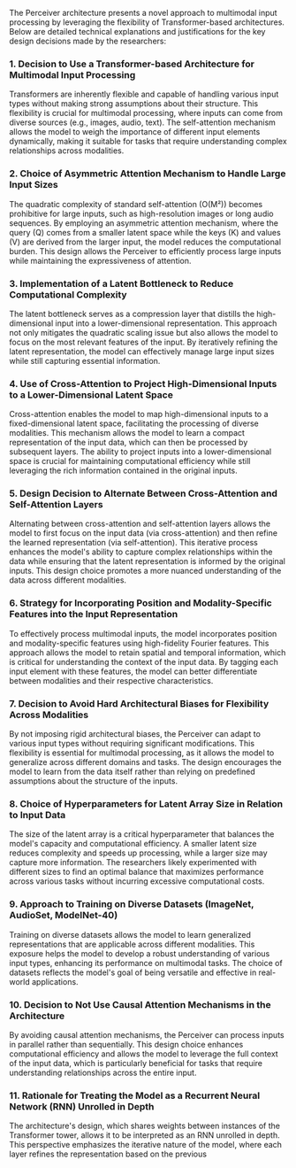 The Perceiver architecture presents a novel approach to multimodal input processing by leveraging the flexibility of Transformer-based architectures. Below are detailed technical explanations and justifications for the key design decisions made by the researchers:

### 1. Decision to Use a Transformer-based Architecture for Multimodal Input Processing
Transformers are inherently flexible and capable of handling various input types without making strong assumptions about their structure. This flexibility is crucial for multimodal processing, where inputs can come from diverse sources (e.g., images, audio, text). The self-attention mechanism allows the model to weigh the importance of different input elements dynamically, making it suitable for tasks that require understanding complex relationships across modalities.

### 2. Choice of Asymmetric Attention Mechanism to Handle Large Input Sizes
The quadratic complexity of standard self-attention (O(M²)) becomes prohibitive for large inputs, such as high-resolution images or long audio sequences. By employing an asymmetric attention mechanism, where the query (Q) comes from a smaller latent space while the keys (K) and values (V) are derived from the larger input, the model reduces the computational burden. This design allows the Perceiver to efficiently process large inputs while maintaining the expressiveness of attention.

### 3. Implementation of a Latent Bottleneck to Reduce Computational Complexity
The latent bottleneck serves as a compression layer that distills the high-dimensional input into a lower-dimensional representation. This approach not only mitigates the quadratic scaling issue but also allows the model to focus on the most relevant features of the input. By iteratively refining the latent representation, the model can effectively manage large input sizes while still capturing essential information.

### 4. Use of Cross-Attention to Project High-Dimensional Inputs to a Lower-Dimensional Latent Space
Cross-attention enables the model to map high-dimensional inputs to a fixed-dimensional latent space, facilitating the processing of diverse modalities. This mechanism allows the model to learn a compact representation of the input data, which can then be processed by subsequent layers. The ability to project inputs into a lower-dimensional space is crucial for maintaining computational efficiency while still leveraging the rich information contained in the original inputs.

### 5. Design Decision to Alternate Between Cross-Attention and Self-Attention Layers
Alternating between cross-attention and self-attention layers allows the model to first focus on the input data (via cross-attention) and then refine the learned representation (via self-attention). This iterative process enhances the model's ability to capture complex relationships within the data while ensuring that the latent representation is informed by the original inputs. This design choice promotes a more nuanced understanding of the data across different modalities.

### 6. Strategy for Incorporating Position and Modality-Specific Features into the Input Representation
To effectively process multimodal inputs, the model incorporates position and modality-specific features using high-fidelity Fourier features. This approach allows the model to retain spatial and temporal information, which is critical for understanding the context of the input data. By tagging each input element with these features, the model can better differentiate between modalities and their respective characteristics.

### 7. Decision to Avoid Hard Architectural Biases for Flexibility Across Modalities
By not imposing rigid architectural biases, the Perceiver can adapt to various input types without requiring significant modifications. This flexibility is essential for multimodal processing, as it allows the model to generalize across different domains and tasks. The design encourages the model to learn from the data itself rather than relying on predefined assumptions about the structure of the inputs.

### 8. Choice of Hyperparameters for Latent Array Size in Relation to Input Data
The size of the latent array is a critical hyperparameter that balances the model's capacity and computational efficiency. A smaller latent size reduces complexity and speeds up processing, while a larger size may capture more information. The researchers likely experimented with different sizes to find an optimal balance that maximizes performance across various tasks without incurring excessive computational costs.

### 9. Approach to Training on Diverse Datasets (ImageNet, AudioSet, ModelNet-40)
Training on diverse datasets allows the model to learn generalized representations that are applicable across different modalities. This exposure helps the model to develop a robust understanding of various input types, enhancing its performance on multimodal tasks. The choice of datasets reflects the model's goal of being versatile and effective in real-world applications.

### 10. Decision to Not Use Causal Attention Mechanisms in the Architecture
By avoiding causal attention mechanisms, the Perceiver can process inputs in parallel rather than sequentially. This design choice enhances computational efficiency and allows the model to leverage the full context of the input data, which is particularly beneficial for tasks that require understanding relationships across the entire input.

### 11. Rationale for Treating the Model as a Recurrent Neural Network (RNN) Unrolled in Depth
The architecture's design, which shares weights between instances of the Transformer tower, allows it to be interpreted as an RNN unrolled in depth. This perspective emphasizes the iterative nature of the model, where each layer refines the representation based on the previous